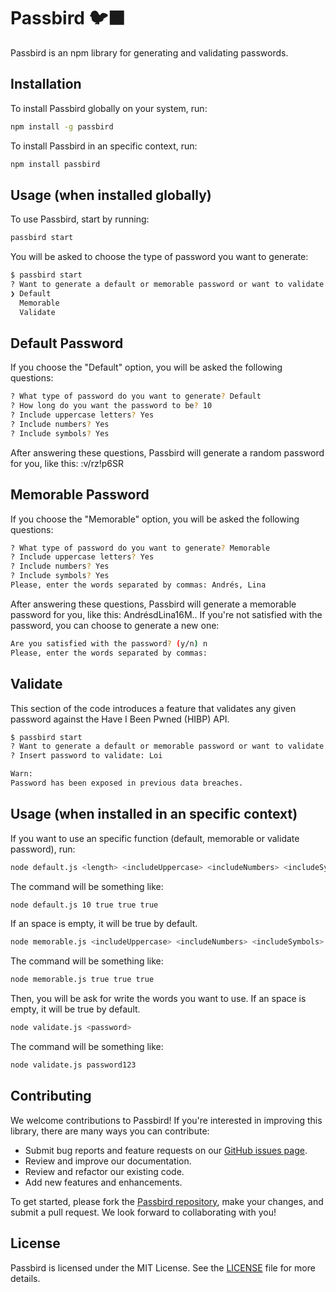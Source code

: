 
# Passbird 🐦‍⬛

Passbird is an npm library for generating and validating passwords.

## Installation

To install Passbird globally on your system, run:

```sh
npm install -g passbird
```

To install Passbird in an specific context, run:

```sh
npm install passbird
```

## Usage (when installed globally)

To use Passbird, start by running:

```sh
passbird start
```

You will be asked to choose the type of password you want to generate:

```sh
$ passbird start
? Want to generate a default or memorable password or want to validate a password? (Use arrow keys)
❯ Default
  Memorable
  Validate
```

## Default Password

If you choose the "Default" option, you will be asked the following questions:

```sh
? What type of password do you want to generate? Default
? How long do you want the password to be? 10
? Include uppercase letters? Yes
? Include numbers? Yes
? Include symbols? Yes
```
After answering these questions, Passbird will generate a random password for you, like this: :v/rz!p6SR

## Memorable Password

If you choose the "Memorable" option, you will be asked the following questions:

```sh
? What type of password do you want to generate? Memorable
? Include uppercase letters? Yes
? Include numbers? Yes
? Include symbols? Yes
Please, enter the words separated by commas: Andrés, Lina
```
After answering these questions, Passbird will generate a memorable password for you, like this: AndrésdLina16M.. If you're not satisfied with the password, you can choose to generate a new one:

```sh
Are you satisfied with the password? (y/n) n
Please, enter the words separated by commas:
```

## Validate

This section of the code introduces a feature that validates any given password against the Have I Been Pwned (HIBP) API.

```sh
$ passbird start
? Want to generate a default or memorable password or want to validate a password? Validate
? Insert password to validate: Loi

Warn:
Password has been exposed in previous data breaches.
```

## Usage (when installed in an specific context)

If you want to use an specific function (default, memorable or validate password), run:

```sh
node default.js <length> <includeUppercase> <includeNumbers> <includeSymbols>
```

The command will be something like:

```sh
node default.js 10 true true true
```

If an space is empty, it will be true by default.

```sh
node memorable.js <includeUppercase> <includeNumbers> <includeSymbols>
```

The command will be something like:

```sh
node memorable.js true true true
```
Then, you will be ask for write the words you want to use.
If an space is empty, it will be true by default.

```sh
node validate.js <password>
```

The command will be something like:

```sh
node validate.js password123
```

## Contributing

We welcome contributions to Passbird! If you're interested in improving this library, there are many ways you can contribute:

- Submit bug reports and feature requests on our [GitHub issues page](https://github.com/AndiBird/passbird/issues).
- Review and improve our documentation.
- Review and refactor our existing code.
- Add new features and enhancements.

To get started, please fork the [Passbird repository](https://github.com/AndiBird/passbird.git), make your changes, and submit a pull request. We look forward to collaborating with you!

## License

Passbird is licensed under the MIT License. See the [LICENSE](https://github.com/git/git-scm.com/blob/main/MIT-LICENSE.txt) file for more details.